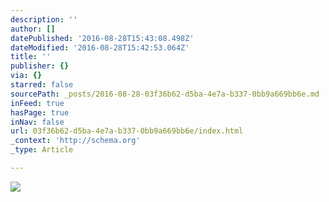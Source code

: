 ```yaml
---
description: ''
author: []
datePublished: '2016-08-28T15:43:08.498Z'
dateModified: '2016-08-28T15:42:53.064Z'
title: ''
publisher: {}
via: {}
starred: false
sourcePath: _posts/2016-08-28-03f36b62-d5ba-4e7a-b337-0bb9a669bb6e.md
inFeed: true
hasPage: true
inNav: false
url: 03f36b62-d5ba-4e7a-b337-0bb9a669bb6e/index.html
_context: 'http://schema.org'
_type: Article

---
```

![](https://the-grid-user-content.s3-us-west-2.amazonaws.com/84a88337-0357-4a4b-819c-90fb1dc8e047.jpg)